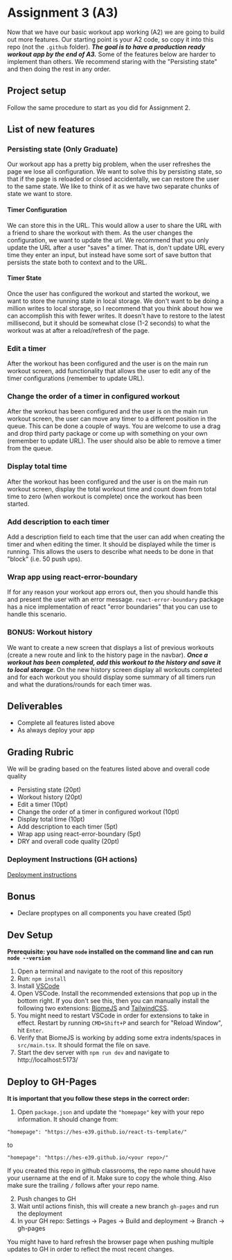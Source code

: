 # Assignment 3 (A3)

Now that we have our basic workout app working (A2) we are going to build out more features. Our starting point is your A2 code, so copy it into this repo (not the `.github` folder). ***The goal is to have a production ready workout app by the end of A3.*** Some of the features below are harder to implement than others. We recommend staring with the "Persisting state" and then doing the rest in any order.

## Project setup

Follow the same procedure to start as you did for Assignment 2.

## List of new features 

### Persisting state (Only Graduate)

Our workout app has a pretty big problem, when the user refreshes the page we lose all configuration. We want to solve this by persisting state, so that if the page is reloaded or closed accidentally, we can restore the user to the same state. We like to think of it as we have two separate chunks of state we want to store.

#### Timer Configuration
We can store this in the URL. This would allow a user to share the URL with a friend to share the workout with them. As the user changes the configuration, we want to update the url. We recommend that you only update the URL after a user "saves" a timer. That is, don't update URL every time they enter an input, but instead have some sort of save button that persists the state both to context and to the URL. 

#### Timer State
Once the user has configured the workout and started the workout, we want to store the running state in local storage. We don't want to be doing a million writes to local storage, so I recommend that you think about how we can accomplish this with fewer writes. It doesn't have to restore to the latest millisecond, but it should be somewhat close (1-2 seconds) to what the workout was at after a reload/refresh of the page.

### Edit a timer

After the workout has been configured and the user is on the main run workout screen, add functionality that allows the user to edit any of the timer configurations (remember to update URL).

### Change the order of a timer in configured workout

After the workout has been configured and the user is on the main run workout screen, the user can move any timer to a different position in the queue. This can be done a couple of ways. You are welcome to use a drag and drop third party package or come up with something on your own (remember to update URL). The user should also be able to remove a timer from the queue.

### Display total time 

After the workout has been configured and the user is on the main run workout screen, display the total workout time and count down from total time to zero (when workout is complete) once the workout has been started.

### Add description to each timer

Add a description field to each time that the user can add when creating the timer and when editing the timer. It should be displayed while the timer is running. This allows the users to describe what needs to be done in that "block" (i.e. 50 push ups).

### Wrap app using react-error-boundary

If for any reason your workout app errors out, then you should handle this and present the user with an error message. `react-error-boundary` package has a nice implementation of react "error boundaries" that you can use to handle this scenario.

### BONUS: Workout history 

We want to create a new screen that displays a list of previous workouts (create a new route and link to the history page in the navbar). ***Once a workout has been completed, add this workout to the history and save it to local storage***. On the new history screen display all workouts completed and for each workout you should display some summary of all timers run and what the durations/rounds for each timer was.


## Deliverables
- Complete all features listed above
- As always deploy your app 
## Grading Rubric
We will be grading based on the features listed above and overall code quality
- Persisting state (20pt)
- Workout history (20pt)
- Edit a timer (10pt)
- Change the order of a timer in configured workout (10pt)
- Display total time (10pt)
- Add description to each timer (5pt)
- Wrap app using react-error-boundary (5pt)
- DRY and overall code quality (20pt)

### Deployment Instructions (GH actions)

[Deployment instructions](https://github.com/prof-tejera/react-deployment-code#github-actions)

## Bonus

- Declare proptypes on all components you have created (5pt)

## Dev Setup

**Prerequisite: you have `node` installed on the command line and can run `node --version`**

1. Open a terminal and navigate to the root of this repository
2. Run: `npm install`
3. Install [VSCode](https://code.visualstudio.com/?wt.mc_id=vscom_downloads)
4. Open VSCode. Install the recommended extensions that pop up in the bottom right. If you don't see this, then you can manually install the following two extensions: [BiomeJS](https://marketplace.visualstudio.com/items?itemName=biomejs.biome) and [TailwindCSS](https://marketplace.visualstudio.com/items?itemName=bradlc.vscode-tailwindcss).
5. You might need to restart VSCode in order for extensions to take in effect. Restart by running `CMD+Shift+P` and search for "Reload Window", hit `Enter`.
6. Verify that BiomeJS is working by adding some extra indents/spaces in `src/main.tsx`. It should format the file on save.
7. Start the dev server with `npm run dev` and navigate to http://localhost:5173/

## Deploy to GH-Pages

**It is important that you follow these steps in the correct order:**

1. Open `package.json` and update the `"homepage"` key with your repo information. It should change from:

`"homepage": "https://hes-e39.github.io/react-ts-template/"`

to

`"homepage": "https://hes-e39.github.io/<your repo>/"`

If you created this repo in github classrooms, the repo name should have your username at the end of it. Make sure to copy the whole thing. Also make sure the trailing `/` follows after your repo name.

2. Push changes to GH
3. Wait until actions finish, this will create a new branch `gh-pages` and run the deployment
4. In your GH repo: Settings -> Pages -> Build and deployment -> Branch -> gh-pages

You might have to hard refresh the browser page when pushing multiple updates to GH in order to reflect the most recent changes.
